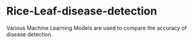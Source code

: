 # Rice-Leaf-disease-detection
Various Machine Learning Models are used to compare the accuracy of disease detection.


